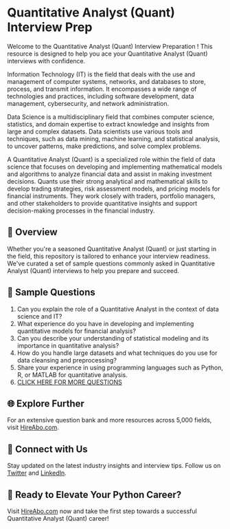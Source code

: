 # Quantitative Analyst (Quant) Interview Prep

Welcome to the Quantitative Analyst (Quant) Interview Preparation ! This resource is designed to help you ace your Quantitative Analyst (Quant) interviews with confidence.

Information Technology (IT) is the field that deals with the use and management of computer systems, networks, and databases to store, process, and transmit information. It encompasses a wide range of technologies and practices, including software development, data management, cybersecurity, and network administration.

Data Science is a multidisciplinary field that combines computer science, statistics, and domain expertise to extract knowledge and insights from large and complex datasets. Data scientists use various tools and techniques, such as data mining, machine learning, and statistical analysis, to uncover patterns, make predictions, and solve complex problems.

A Quantitative Analyst (Quant) is a specialized role within the field of data science that focuses on developing and implementing mathematical models and algorithms to analyze financial data and assist in making investment decisions. Quants use their strong analytical and mathematical skills to develop trading strategies, risk assessment models, and pricing models for financial instruments. They work closely with traders, portfolio managers, and other stakeholders to provide quantitative insights and support decision-making processes in the financial industry.

## 🚀 Overview

Whether you're a seasoned Quantitative Analyst (Quant) or just starting in the field, this repository is tailored to enhance your interview readiness. We've curated a set of sample questions commonly asked in Quantitative Analyst (Quant) interviews to help you prepare and succeed.

## 📝 Sample Questions

1. Can you explain the role of a Quantitative Analyst in the context of data science and IT?
2. What experience do you have in developing and implementing quantitative models for financial analysis?
3. Can you describe your understanding of statistical modeling and its importance in quantitative analysis?
4. How do you handle large datasets and what techniques do you use for data cleansing and preprocessing?
5. Share your experience in using programming languages such as Python, R, or MATLAB for quantitative analysis.
6. [CLICK HERE FOR MORE QUESTIONS](https://hireabo.com/job/0_3_9/Quantitative%20Analyst%20Quant)

## 🌐 Explore Further

For an extensive question bank and more resources across 5,000 fields, visit [HireAbo.com](https://www.hireabo.com).

## 📱 Connect with Us

Stay updated on the latest industry insights and interview tips. Follow us on [Twitter](https://twitter.com/hireabo) and [LinkedIn](https://www.linkedin.com/in/hire-abo-3609972a8/).

## 🚀 Ready to Elevate Your Python Career?

Visit [HireAbo.com](https://www.hireabo.com) now and take the first step towards a successful Quantitative Analyst (Quant) career!